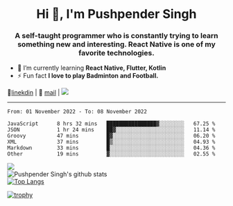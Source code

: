 <h1 align="center">Hi 👋, I'm Pushpender Singh</h1>
<h3 align="center">A self-taught programmer who is constantly trying to learn something new and interesting. React Native is one of my favorite technologies.</h3>

- 🌱 I’m currently learning **React Native, Flutter, Kotlin**
- ⚡ Fun fact **I love to play Badminton and Football.**

👔[linekdin](https://www.linkedin.com/in/pushpender-singh-240061202/) | 📧 [mail](mailto:pushpendersingh@p2devs.com) | ![](https://komarev.com/ghpvc/?username=pushpender-singh-ap&color=blue)


---

<!--START_SECTION:waka-->

```text
From: 01 November 2022 - To: 08 November 2022

JavaScript      8 hrs 32 mins   ████████████████▓░░░░░░░░   67.25 %
JSON            1 hr 24 mins    ██▓░░░░░░░░░░░░░░░░░░░░░░   11.14 %
Groovy          47 mins         █▓░░░░░░░░░░░░░░░░░░░░░░░   06.20 %
XML             37 mins         █▒░░░░░░░░░░░░░░░░░░░░░░░   04.93 %
Markdown        33 mins         █░░░░░░░░░░░░░░░░░░░░░░░░   04.36 %
Other           19 mins         ▓░░░░░░░░░░░░░░░░░░░░░░░░   02.55 %
```

<!--END_SECTION:waka-->

<img align="left" src="https://github-readme-streak-stats.herokuapp.com/?user=pushpender-singh-ap&theme=dark" /></br>
![Pushpender Singh's github stats](https://github-readme-stats.vercel.app/api?username=pushpender-singh-ap&show_icons=true&theme=radical&count_private=true)</br>
[![Top Langs](https://github-readme-stats.vercel.app/api/top-langs/?username=pushpender-singh-ap&theme=radical)](https://github.com/pushpender-singh-ap/github-readme-stats)

[![trophy](https://github-profile-trophy.vercel.app/?username=pushpender-singh-ap&theme=radical)](https://github.com/pushpender-singh-ap/pushpender-singh-ap)
